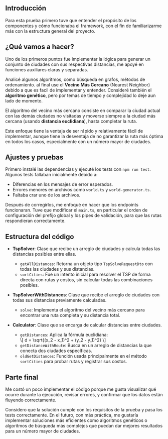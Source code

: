 ## Introducción

Para esta prueba primero tuve que entender el propósito de los componentes y cómo funcionaba el framework, con el fin de familiarizarme más con la estructura general del proyecto.

## ¿Qué vamos a hacer?

Uno de los primeros puntos fue implementar la lógica para generar un conjunto de ciudades con sus respectivas distancias, me apoyé en funciones auxiliares claras y separadas.

Analicé algunos algoritmos, como búsqueda en grafos, métodos de ordenamiento. al final use el **Vecino Más Cercano** (Nearest Neighbor) debido a que es facil de implementar y entender. Consideré también el **algoritmo genético**, pero por temas de tiempo y complejidad lo deje aun lado de momento.

El algoritmo del vecino más cercano consiste en comparar la ciudad actual con las demás ciudades no visitadas y moverse siempre a la ciudad más cercana (usando **distancia euclidiana**), hasta completar la ruta.

Este enfoque tiene la ventaja de ser rápido y relativamente fácil de implementar, aunque tiene la desventaja de no garantizar la ruta más óptima en todos los casos, especialmente con un número mayor de ciudades.

## Ajustes y pruebas

Primero instalé las dependencias y ejecuté los tests con `npm run test`. Algunos tests fallaban inicialmente debido a:

- Diferencias en los mensajes de error esperados.
- Errores menores en archivos como `world.ts` y `world-generator.ts`.
- Faltaba crar uno de los archivos.

Después de corregirlos, me enfoqué en hacer que los endpoints funcionaran. Tuve que modificar el `main.ts`, en particular el orden de configuración del prefijo global y los pipes de validación, para que las rutas respondieran correctamente.

## Estructura del código

- **TspSolver**: Clase que recibe un arreglo de ciudades y calcula todas las distancias posibles entre ellas.
  - `getAllDistances`: Retorna un objeto tipo `TspSolveRequestDto` con todas las ciudades y sus distancias.
  - `sortCities`: Fue un intento inicial para resolver el TSP de forma directa con rutas y costos, sin calcular todas las combinaciones posibles.

- **TspSolverWithDistances**: Clase que recibe el arreglo de ciudades con todas sus distancias previamente calculadas.
  - `solve`: Implementa el algoritmo del vecino más cercano para encontrar una ruta completa y su distancia total.

- **Calculator**: Clase que se encarga de calcular distancias entre ciudades.
  - `getDistances`: Aplica la fórmula euclidiana:  
    \\[
    d = \\sqrt{(x_2 - x_1)^2 + (y_2 - y_1)^2}
    \\]
  - `getDistanceWithRoute`: Busca en un arreglo de distancias la que conecta dos ciudades específicas.
  - `oldGetDistances`: Función usada principalmente en el método `sortCities` para probar rutas y registrar sus costos.

## Parte final

Me costó un poco implementar el código porque me gusta visualizar qué ocurre durante la ejecución, revisar errores, y confirmar que los datos están fluyendo correctamente.

Considero que la solución cumple con los requisitos de la prueba y pasa los tests correctamente. En el futuro, con más práctica, me gustaría implementar soluciones más eficientes como algoritmos genéticos o algoritmos de búsqueda más complejos que puedan dar mejores resultados para un número mayor de ciudades.